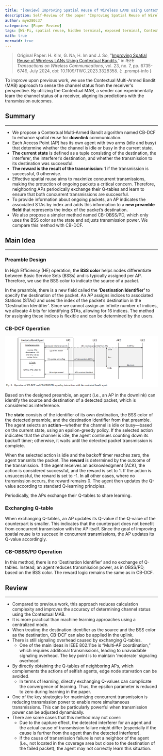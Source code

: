 ```yaml
---
title: "[Review] Improving Spatial Reuse of Wireless LANs using Contextual Bandits"
description: Self-Review of the paper "Improving Spatial Reuse of Wireless LANs using Contextual Bandits"
author: mye280c37
categories: [Paper Review]
tags: [Wi-Fi, spatial reuse, hidden terminal, exposed terminal, Contextual Multi-Armed Bandit]
math: true
mermaid: true
---
```



> Original Paper: H. Kim, G. Na, H. Im and J. So, "[Improving Spatial Reuse of Wireless LANs Using Contextual Bandits](https://ieeexplore.ieee.org/abstract/document/10309995?casa_token=qHPGWpUh2BEAAAAA:lQnSeRoWFoOrOQrdRWwFSSfv9TCCF3l8RWmFPwMuTS4uWNTBDP3ZVz4njgpBr1JfR_k6E5xL)," in *IEEE Transactions on Wireless Communications*, vol. 23, no. 7, pp. 6735-6749, July 2024, doi: 10.1109/TWC.2023.3328358.
{: .prompt-info }

To improve upon previous work, we use the Contextual Multi-Armed Bandit (MAB) approach to sense the channel status from the receiver's perspective. By utilizing the Contextual MAB, a sender can experimentally learn the channel status of a receiver, aligning its predictions with the transmission outcomes.

## Summary

---

- We propose a Contextual Multi-Armed Bandit algorithm named CB-DCF to enhance spatial reuse for **downlink** communication.
- Each Access Point (AP) has its own agent with two arms (idle and busy) that determine whether the channel is idle or busy in the current state.
- **The current state** is defined as a tuple consisting of the destination, the interferer, the interferer’s destination, and whether the transmission to its destination was successful.
- **The reward is the result of the transmission**: 1 if the transmission is successful, 0 otherwise.
- Effective spatial reuse aims to maximize concurrent transmissions, making the protection of ongoing packets a critical concern. Therefore, neighboring APs periodically exchange their Q-tables and learn to ensure that both concurrent transmissions are successful.
- To provide information about ongoing packets, an AP indicates the associated STAs by index and adds this information to a **new preamble field** that represents the index of the packet’s destination.
- We also propose a simpler method named CB-OBSS/PD, which only uses the BSS color as the state and adjusts transmission power. We compare this method with CB-DCF.

## Main Idea

---

### Preamble Design

In High Efficiency (HE) operation, the **BSS color** helps nodes differentiate between Basic Service Sets (BSSs) and is typically assigned per AP. Therefore, we use the BSS color to indicate the source of a packet.

In the preamble, there is a new field called the **‘Destination Identifier’** to specify the destination of the packet. An AP assigns indices to associated Stations (STAs) and uses the index of the packet’s destination in the ‘Destination Identifier’. Since we cannot assign an infinite number of indices, we allocate 4 bits for identifying STAs, allowing for 16 indices. The method for assigning these indices is flexible and can be determined by the users.

### CB-DCF Operation

![img1](../assets/img/posts/2022-12-01-paper-review-02/img1.png)

Based on the designed preamble, an agent (i.e., an AP in the downlink) can identify the source and destination of a detected packet, which is considered as interference.

The **state** consists of the identifier of its own destination, the BSS color of the detected preamble, and the destination identifier from that preamble. The agent selects an **action**—whether the channel is idle or busy—based on the current state, using an epsilon-greedy policy. If the selected action indicates that the channel is idle, the agent continues counting down its backoff timer; otherwise, it waits until the detected packet transmission is complete.

When the selected action is idle and the backoff timer reaches zero, the agent transmits the packet. The **reward** is determined by the outcome of the transmission. If the agent receives an acknowledgment (ACK), the action is considered successful, and the reward is set to 1. If the action is unsuccessful, the reward is set to -1. In all other cases, where no transmission occurs, the reward remains 0. The agent then updates the Q-value according to standard Q-learning principles.

Periodically, the APs exchange their Q-tables to share learning.

### Exchanging Q-table

When exchanging Q-tables, an AP updates its Q-value if the Q-value of the counterpart is smaller. This indicates that the counterpart does not benefit from concurrent transmission with the AP itself. Since the goal of improving spatial reuse is to succeed in concurrent transmissions, the AP updates its Q-value accordingly.

### CB-OBSS/PD Operation

In this method, there is no ‘Destination Identifier’ and no exchange of Q-tables. Instead, an agent reduces transmission power, as in OBSS/PD, based on the BSS color. The reward logic remains the same as in CB-DCF.

## Review

---

- Compared to previous work, this approach reduces calculation complexity and improves the accuracy of determining channel status using the Contextual MAB.
- It is more practical than machine learning approaches using a centralized mode.
- When treating the destination identifier as the source and the BSS color as the destination, CB-DCF can also be applied in the uplink.
- There is still signaling overhead caused by exchanging Q-tables.
    - One of the main ideas in IEEE 802.11be is “Multi-AP coordination,” which requires additional transmissions, leading to unavoidable signaling overhead. The key point is to maintain 'moderate' signaling overhead.
- By directly obtaining the Q-tables of neighboring APs, which complements the actions of selfish agents, edge node starvation can be avoided.
    - In terms of learning, directly exchanging Q-values can complicate the convergence of learning. Thus, the epsilon parameter is reduced to zero during learning in the paper.
- One of the key strategies for maximizing concurrent transmission is reducing transmission power to enable more simultaneous transmissions. This can be particularly powerful when transmission power can be adjusted dynamically.
- There are some cases that this method may not cover:
    - Due to the capture effect, the detected interferer for an agent and the actual cause of transmission failure might differ (especially if the cause is further from the agent than the detected interferer).
    - If the cause of transmission failure is not a neighbor of the agent (i.e., not located in the coverage area but close to the destination of the failed packet), the agent may not correctly learn this situation.